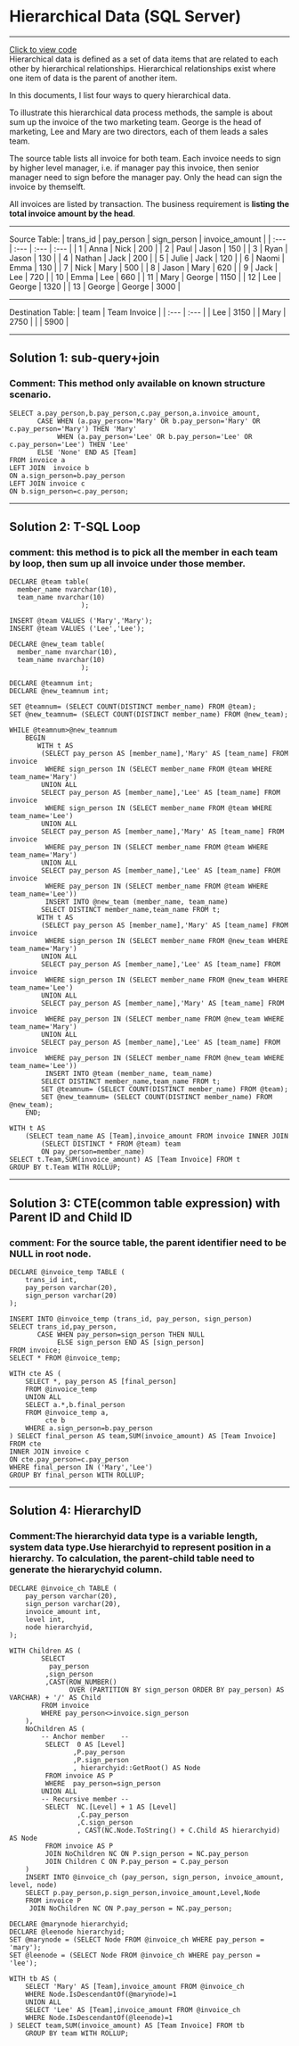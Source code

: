 # Hierarchical Data (SQL Server)
---
[Click to view code](https://github.com/malcolmyang25/mssql_hierarchy_data/blob/main/Hierarchy%20Structure%20Data%20Explore.sql)\
Hierarchical data is defined as a set of data items that are related to each other by hierarchical relationships. Hierarchical relationships exist where one item of data is the parent of another item.

In this documents, I list four ways to query hierarchical data.

To illustrate this hierarchical data process methods, the sample is about sum up the invoice of the two marketing team. George is the head of marketing, Lee and Mary are two directors, each of them leads a sales team.

The source table lists all invoice for both team. Each invoice needs to sign by higher level manager, i.e. if manager pay this invoice, then senior manager need to sign before the manager pay. Only the head can sign the invoice by themselft.

All invoices are listed by transaction. The business requirement is **listing the total invoice amount by the head**.

---
Source Table: 
| trans\_id | pay\_person | sign\_person | invoice\_amount |
| :--- | :--- | :--- | :--- |
| 1 | Anna | Nick | 200 |
| 2 | Paul | Jason | 150 |
| 3 | Ryan | Jason | 130 |
| 4 | Nathan | Jack | 200 |
| 5 | Julie | Jack | 120 |
| 6 | Naomi | Emma | 130 |
| 7 | Nick | Mary | 500 |
| 8 | Jason | Mary | 620 |
| 9 | Jack | Lee | 720 |
| 10 | Emma | Lee | 660 |
| 11 | Mary | George | 1150 |
| 12 | Lee | George | 1320 |
| 13 | George | George | 3000 |

---
Destination Table:
| team | Team Invoice |
| :--- | :--- |
| Lee  | 3150 |
| Mary | 2750 |
|      | 5900 |


----
Solution 1: sub-query+join
---
### Comment: This method only available on known structure scenario.
```
SELECT a.pay_person,b.pay_person,c.pay_person,a.invoice_amount,
       CASE WHEN (a.pay_person='Mary' OR b.pay_person='Mary' OR c.pay_person='Mary') THEN 'Mary'
            WHEN (a.pay_person='Lee' OR b.pay_person='Lee' OR c.pay_person='Lee') THEN 'Lee'
       ELSE 'None' END AS [Team]
FROM invoice a
LEFT JOIN  invoice b
ON a.sign_person=b.pay_person
LEFT JOIN invoice c
ON b.sign_person=c.pay_person;
```

---
Solution 2: T-SQL Loop
---
### comment: this method is to pick all the member in each team by loop, then sum up all invoice under those member.

```
DECLARE @team table(
  member_name nvarchar(10),
  team_name nvarchar(10)
                  );

INSERT @team VALUES ('Mary','Mary');
INSERT @team VALUES ('Lee','Lee');

DECLARE @new_team table(
  member_name nvarchar(10),
  team_name nvarchar(10)
                  );

DECLARE @teamnum int;
DECLARE @new_teamnum int;

SET @teamnum= (SELECT COUNT(DISTINCT member_name) FROM @team);
SET @new_teamnum= (SELECT COUNT(DISTINCT member_name) FROM @new_team);

WHILE @teamnum>@new_teamnum
    BEGIN
       WITH t AS
        (SELECT pay_person AS [member_name],'Mary' AS [team_name] FROM invoice
         WHERE sign_person IN (SELECT member_name FROM @team WHERE team_name='Mary')
        UNION ALL
        SELECT pay_person AS [member_name],'Lee' AS [team_name] FROM invoice
         WHERE sign_person IN (SELECT member_name FROM @team WHERE team_name='Lee')
        UNION ALL
        SELECT pay_person AS [member_name],'Mary' AS [team_name] FROM invoice
         WHERE pay_person IN (SELECT member_name FROM @team WHERE team_name='Mary')
        UNION ALL
        SELECT pay_person AS [member_name],'Lee' AS [team_name] FROM invoice
         WHERE pay_person IN (SELECT member_name FROM @team WHERE team_name='Lee'))
         INSERT INTO @new_team (member_name, team_name)
        SELECT DISTINCT member_name,team_name FROM t;
       WITH t AS
        (SELECT pay_person AS [member_name],'Mary' AS [team_name] FROM invoice
         WHERE sign_person IN (SELECT member_name FROM @new_team WHERE team_name='Mary')
        UNION ALL
        SELECT pay_person AS [member_name],'Lee' AS [team_name] FROM invoice
         WHERE sign_person IN (SELECT member_name FROM @new_team WHERE team_name='Lee')
        UNION ALL
        SELECT pay_person AS [member_name],'Mary' AS [team_name] FROM invoice
         WHERE pay_person IN (SELECT member_name FROM @new_team WHERE team_name='Mary')
        UNION ALL
        SELECT pay_person AS [member_name],'Lee' AS [team_name] FROM invoice
         WHERE pay_person IN (SELECT member_name FROM @new_team WHERE team_name='Lee'))
         INSERT INTO @team (member_name, team_name)
        SELECT DISTINCT member_name,team_name FROM t;
        SET @teamnum= (SELECT COUNT(DISTINCT member_name) FROM @team);
        SET @new_teamnum= (SELECT COUNT(DISTINCT member_name) FROM @new_team);
    END;

WITH t AS
    (SELECT team_name AS [Team],invoice_amount FROM invoice INNER JOIN
        (SELECT DISTINCT * FROM @team) team
        ON pay_person=member_name)
SELECT t.Team,SUM(invoice_amount) AS [Team Invoice] FROM t
GROUP BY t.Team WITH ROLLUP;
```

---
Solution 3: CTE(common table expression) with Parent ID and Child ID
---
### comment: For the source table, the parent identifier need to be NULL in root node.
```
DECLARE @invoice_temp TABLE (
    trans_id int,
    pay_person varchar(20),
    sign_person varchar(20)
);

INSERT INTO @invoice_temp (trans_id, pay_person, sign_person)
SELECT trans_id,pay_person,
       CASE WHEN pay_person=sign_person THEN NULL
            ELSE sign_person END AS [sign_person]
FROM invoice;
SELECT * FROM @invoice_temp;

WITH cte AS (
    SELECT *, pay_person AS [final_person]
    FROM @invoice_temp
    UNION ALL
    SELECT a.*,b.final_person
    FROM @invoice_temp a,
         cte b
    WHERE a.sign_person=b.pay_person
) SELECT final_person AS team,SUM(invoice_amount) AS [Team Invoice] FROM cte
INNER JOIN invoice c
ON cte.pay_person=c.pay_person
WHERE final_person IN ('Mary','Lee')
GROUP BY final_person WITH ROLLUP;
```

---
Solution 4: HierarchyID
---
### Comment:The hierarchyid data type is a variable length, system data type.Use hierarchyid to represent position in a hierarchy. To calculation, the parent-child table need to generate the hierarychyid column.

```
DECLARE @invoice_ch TABLE (
    pay_person varchar(20),
    sign_person varchar(20),
    invoice_amount int,
    level int,
    node hierarchyid,
);

WITH Children AS (
        SELECT
          pay_person
         ,sign_person
         ,CAST(ROW_NUMBER()
               OVER (PARTITION BY sign_person ORDER BY pay_person) AS VARCHAR) + '/' AS Child
        FROM invoice
        WHERE pay_person<>invoice.sign_person
    ),
    NoChildren AS (
        -- Anchor member    --
         SELECT  0 AS [Level]
                ,P.pay_person
                ,P.sign_person
                , hierarchyid::GetRoot() AS Node
         FROM invoice AS P
         WHERE  pay_person=sign_person
        UNION ALL
        -- Recursive member --
         SELECT  NC.[Level] + 1 AS [Level]
                 ,C.pay_person
                 ,C.sign_person
                 , CAST(NC.Node.ToString() + C.Child AS hierarchyid)  AS Node
         FROM invoice AS P
         JOIN NoChildren NC ON P.sign_person = NC.pay_person
         JOIN Children C ON P.pay_person = C.pay_person
    )
    INSERT INTO @invoice_ch (pay_person, sign_person, invoice_amount, level, node)
    SELECT p.pay_person,p.sign_person,invoice_amount,Level,Node
    FROM invoice P
     JOIN NoChildren NC ON P.pay_person = NC.pay_person;

DECLARE @marynode hierarchyid;
DECLARE @leenode hierarchyid;
SET @marynode = (SELECT Node FROM @invoice_ch WHERE pay_person = 'mary');
SET @leenode = (SELECT Node FROM @invoice_ch WHERE pay_person = 'lee');

WITH tb AS (
    SELECT 'Mary' AS [Team],invoice_amount FROM @invoice_ch
    WHERE Node.IsDescendantOf(@marynode)=1
    UNION ALL
    SELECT 'Lee' AS [Team],invoice_amount FROM @invoice_ch
    WHERE Node.IsDescendantOf(@leenode)=1
) SELECT team,SUM(invoice_amount) AS [Team Invoice] FROM tb
    GROUP BY team WITH ROLLUP;
```
